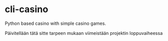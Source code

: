 # cli-casino
Python based casino with simple casino games.

Päivitellään tätä sitte tarpeen mukaan viimeistään projektin loppuvaiheessa